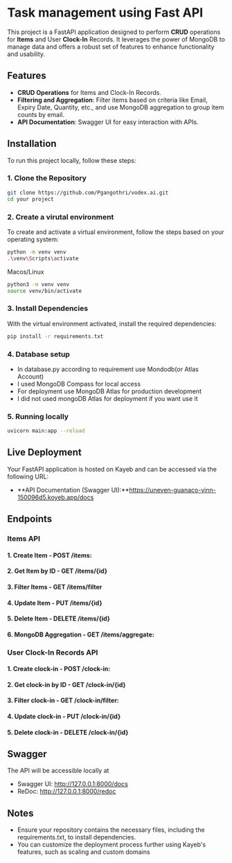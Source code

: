 # Task management using Fast API

This project is a FastAPI application designed to perform **CRUD** operations for **Items** and User **Clock-In** Records. It leverages the power of MongoDB to manage data and offers a robust set of features to enhance functionality and usability. 

## Features

- **CRUD Operations** for Items and Clock-In Records.
- **Filtering and Aggregation**: Filter items based on criteria like Email, Expiry Date, Quantity, etc., and use MongoDB aggregation to group item counts by email.
- **API Documentation**: Swagger UI for easy interaction with APIs.

## Installation

To run this project locally, follow these steps:

### 1. Clone the Repository
```bash
git clone https://github.com/Pgangothri/vodex.ai.git
cd your project
```
### 2. Create a virutal environment
To create and activate a virtual environment, follow the steps based on your operating system:
```bash
python -m venv venv
.\venv\Scripts\activate
```
Macos/Linux
```bash
python3 -m venv venv
source venv/bin/activate
```
### 3. Install Dependencies
With the virtual environment activated, install the required dependencies:
```bash
pip install -r requirements.txt
```
### 4. Database setup
- In database.py according to requirement use Mondodb(or Atlas Account)
- I used MongoDB Compass for local access
- For deployment use MongoDB Atlas for production development
- I did not used mongoDB Atlas for deployment if you want use it 

### 5. Running locally
```bash
uvicorn main:app --reload
```
## Live Deployment
Your FastAPI application is hosted on Kayeb and can be accessed via the following URL:
- **API Documentation (Swagger UI):**https://uneven-guanaco-vinn-150096d5.koyeb.app/docs
## Endpoints

### Items API
#### 1. **Create Item** - POST /items:
#### 2. **Get Item by ID** - GET /items/{id}
#### 3. **Filter Items** - GET /items/filter
#### 4. **Update Item** - PUT /items/{id}
#### 5. **Delete Item** - DELETE /items/{id}
#### 6. **MongoDB Aggregation** - GET /items/aggregate:
### User Clock-In Records API
#### 1. **Create clock-in** - POST /clock-in:
#### 2. **Get clock-in by ID** - GET /clock-in/{id}
#### 3. **Filter clock-in** - GET /clock-in/filter:
#### 4. **Update clock-in** - PUT /clock-in/{id}
#### 5. **Delete clock-in** - DELETE /clock-in/{id}
## Swagger
The API will be accessible locally at
- Swagger UI: http://127.0.0.1:8000/docs
- ReDoc: http://127.0.0.1:8000/redoc
## Notes
- Ensure your repository contains the necessary files, including the requirements.txt, to install dependencies.
- You can customize the deployment process further using Kayeb's features, such as scaling and custom domains

